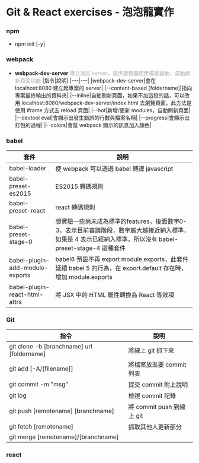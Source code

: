 Git & React exercises - 泡泡龍實作
===========================
### npm
- npm init [-y]

### webpack
- **webpack-dev-server** <font color="#AAA">建立測試 server，提供瀏覽器因應檔案變動，自動刷新頁面功能</font>
    |指令|說明|
    |---|---|
    |webpack-dev-server|會在 localhost:8080 建立起專案的 server|
    |--content-based [foldername]|指向專案最終輸出的資料夾|
    |--inline|自動刷新頁面，如果不加這段的話，可以改用  localhost:8080/webpack-dev-server/index.html 去瀏覽頁面，此方法是使用 iframe 方式去 reload 頁面|
    |--hot|新增/更新 modules，自動刷新頁面|
    |--devtool eval|會顯示出發生錯誤的行數與檔案名稱|
    |--progress|會顯示出打包的過程|
    |--colors|會幫 webpack 顯示的訊息加入顏色|
    
### babel
|套件|說明|
|---|---|
|babel-loader|使 webpack 可以透過 babel 轉譯 javascript|
|babel-preset-es2015|ES2015 轉碼規則|
|babel-preset-react|react 轉碼規則|
|babel-preset-stage-0|想實驗一些尚未成為標準的features，後面數字0-3，表示目前審議階段，數字越大越接近納入標準，如果是 4 表示已經納入標準，所以沒有 babel-preset-stage-4 這種套件|
|babel-plugin-add-module-exports|babel6 預設不再 export module.exports，此套件 延續 babel 5 的行為，在 export.default 存在時，增加 module.exports|
|babel-plugin-react-html-attrs|將 JSX 中的 HTML 屬性轉換為 React 等效項|

### Git
|指令|說明|
|---|---|
|git clone -b [branchname] url [foldername]|將線上 git 抓下來|
|git add [-A/[filename]]|將檔案放進要 commit 列表|
|git commit -m "msg"|提交 commit 附上說明|
|git log|檢視 commit 記錄|
|git push [remotename] [branchname]|將 commit push 到線上 git|
|git fetch [remotename]|抓取其他人更新部分|
|git merge [remotename]/[branchname]||

### react

